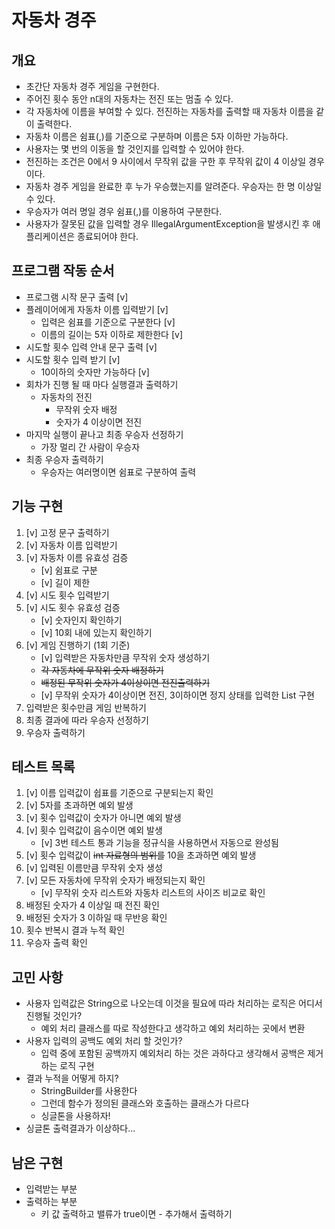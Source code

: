 # 자동차 경주
## 개요
- 초간단 자동차 경주 게임을 구현한다.
- 주어진 횟수 동안 n대의 자동차는 전진 또는 멈출 수 있다.
- 각 자동차에 이름을 부여할 수 있다. 전진하는 자동차를 출력할 때 자동차 이름을 같이 출력한다.
- 자동차 이름은 쉼표(,)를 기준으로 구분하며 이름은 5자 이하만 가능하다.
- 사용자는 몇 번의 이동을 할 것인지를 입력할 수 있어야 한다.
- 전진하는 조건은 0에서 9 사이에서 무작위 값을 구한 후 무작위 값이 4 이상일 경우이다.
- 자동차 경주 게임을 완료한 후 누가 우승했는지를 알려준다. 우승자는 한 명 이상일 수 있다.
- 우승자가 여러 명일 경우 쉼표(,)를 이용하여 구분한다.
- 사용자가 잘못된 값을 입력할 경우 IllegalArgumentException을 발생시킨 후 애플리케이션은 종료되어야 한다.

## 프로그램 작동 순서
- 프로그램 시작 문구 출력 [v]
- 플레이어에게 자동차 이름 입력받기 [v]
  - 입력은 쉼표를 기준으로 구분한다 [v]
  - 이름의 길이는 5자 이하로 제한한다 [v]
- 시도할 횟수 입력 안내 문구 출력 [v]
- 시도할 횟수 입력 받기 [v]
  - 10이하의 숫자만 가능하다 [v]
- 회차가 진행 될 때 마다 실행결과 출력하기
  - 자동차의 전진
    - 무작위 숫자 배정
    - 숫자가 4 이상이면 전진
- 마지막 실행이 끝나고 최종 우승자 선정하기
  - 가장 멀리 간 사람이 우승자
- 최종 우승자 출력하기
  - 우승자는 여러명이면 쉼표로 구분하여 출력

## 기능 구현
1. [v] 고정 문구 출력하기
2. [v] 자동차 이름 입력받기
3. [v] 자동차 이름 유효성 검증
   - [v] 쉼표로 구분
   - [v] 길이 제한
4. [v] 시도 횟수 입력받기
5. [v] 시도 횟수 유효성 검증
   - [v] 숫자인지 확인하기
   - [v] 10회 내에 있는지 확인하기
6. [v] 게임 진행하기 (1회 기준)
   - [v] 입력받은 자동차만큼 무작위 숫자 생성하기
   - ~~각 자동차에 무작위 숫자 배정하기~~
   - ~~배정된 무작위 숫자가 4이상이면 전진출력하기~~
   - [v] 무작위 숫자가 4이상이면 전진, 3이하이면 정지 상태를 입력한 List 구현
7. 입력받은 횟수만큼 게임 반복하기
8. 최종 결과에 따라 우승자 선정하기
9. 우승자 출력하기

## 테스트 목록
1. [v] 이름 입력값이 쉽표를 기준으로 구분되는지 확인
2. [v] 5자를 초과하면 예외 발생
3. [v] 횟수 입력값이 숫자가 아니면 예외 발생
4. [v] 횟수 입력값이 음수이면 예외 발생
   - [v] 3번 테스트 통과 기능을 정규식을 사용하면서 자동으로 완성됨
5. [v] 횟수 입력값이 ~~int 자료형의 범위를~~ 10을 초과하면 예외 발생
6. [v] 입력된 이름만큼 무작위 숫자 생성
7. [v] 모든 자동차에 무작위 숫자가 배정되는지 확인
   - [v] 무작위 숫자 리스트와 자동차 리스트의 사이즈 비교로 확인
8. 배정된 숫자가 4 이상일 때 전진 확인
9. 배정된 숫자가 3 이하일 때 무반응 확인
10. 횟수 반복시 결과 누적 확인
11. 우승자 출력 확인

## 고민 사항
- 사용자 입력값은 String으로 나오는데 이것을 필요에 따라 처리하는 로직은 어디서 진행될 것인가?
  - 예외 처리 클래스를 따로 작성한다고 생각하고 예외 처리하는 곳에서 변환
- 사용자 입력의 공백도 예외 처리 할 것인가?
  - 입력 중에 포함된 공백까지 예외처리 하는 것은 과하다고 생각해서 공백은 제거하는 로직 구현
- 결과 누적을 어떻게 하지?
  - StringBuilder를 사용한다
  - 그런데 함수가 정의된 클래스와 호출하는 클래스가 다르다
  - 싱글톤을 사용하자!
- 싱글톤 출력결과가 이상하다...

## 남은 구현
- 입력받는 부분
- 출력하는 부분
  - 키 값 출력하고 밸류가 true이면 - 추가해서 출력하기